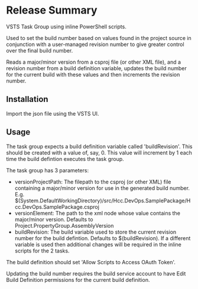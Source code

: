 # Release Summary

VSTS Task Group using inline PowerShell scripts.

Used to set the build number based on values found in the project source in conjunction with a user-managed revision number to give greater control over the final build number.

Reads a major/minor version from a csproj file (or other XML file), and a revision number from a build definition variable, updates the build number for the current build with these values and then increments the revision number.

## Installation

Import the json file using the VSTS UI.

## Usage

The task group expects a build definition variable called 'buildRevision'. This should be created with a value of, say, 0. This value will increment by 1 each time the build defintion executes the task group.

The task group has 3 parameters:

- versionProjectPath: The filepath to the csproj (or other XML) file containing a major/minor version for use in the generated build number. E.g. $(System.DefaultWorkingDirectory)/src/Hcc.DevOps.SamplePackage/Hcc.DevOps.SamplePackage.csproj
- versionElement: The path to the xml node whose value contains the major/minor version. Defaults to Project.PropertyGroup.AssemblyVersion
- buildRevision: The build variable used to store the current revision number for the build defintion. Defaults to $(buildRevision). If a different variable is used then additional changes will be required in the inline scripts for the 2 tasks.

The build definition should set 'Allow Scripts to Access OAuth Token'.

Updating the build number requires the build service account to have Edit Build Definition permissions for the current build definition.
